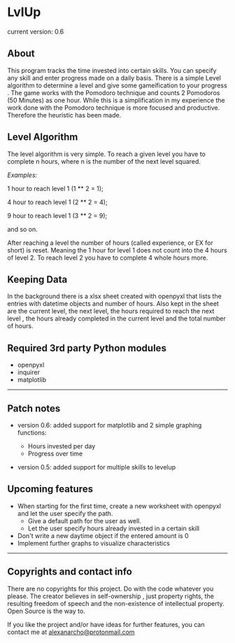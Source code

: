 # LvlUp
current version: 0.6

## About
This program tracks the time invested into certain skills.  You can specify any skill and enter progress made on a
 daily basis. There is a simple Level algorithm to determine a level and give some gameification to your progress
. The game works with the Pomodoro technique and counts 2 Pomodoros (50 Minutes) as one hour. While this is a
 simplification in my experience the work done with the Pomodoro technique is more focused and productive. Therefore
 the heuristic has been made.

## Level Algorithm
The level algorithm is very simple. To reach a given level you have to complete n hours, where n is the number of the
 next level squared.

_Examples:_

1 hour to reach level 1 (1 ** 2 = 1);

4 hour to reach level 1 (2 ** 2 = 4);

9 hour to reach level 1 (3 ** 2 = 9);

and so on.

After reaching a level the number of hours (called experience, or EX for short) is reset. Meaning the 1 hour 
for level 1 does not count into the 4 hours of level 2. To reach level 2 you have to complete 4 whole hours more.

## Keeping Data
In the background there is a xlsx sheet created with openpyxl that lists the entries with datetime objects and number
 of hours. Also kept in the sheet are the current level, the next level, the hours required to reach the next level
 , the hours already completed in the current level and the total number of hours.

## Required 3rd party Python modules
* openpyxl
* inquirer
* matplotlib

---
## Patch notes
* version 0.6: added support for matplotlib and 2 simple graphing functions:
    * Hours invested per day
    * Progress over time

* version 0.5: added support for multiple skills to levelup

## Upcoming features
* When starting for the first time, create a new worksheet with openpyxl and let the user specify the path.
    * Give a default path for the user as well.
    * Let the user specify hours already invested in a certain skill
* Don't write a new daytime object if the entered amount is 0
* Implement further graphs to visualize characteristics

---
## Copyrights and contact info
There are no copyrights for this project. Do with the code whatever you please. The creator believes in self-ownership
, just property rights, the resulting freedom of speech and the non-existence of intellectual property. Open Source
 is the way to.
 
If you like the project and/or have ideas for further features, you can contact me at alexanarcho@protonmail.com